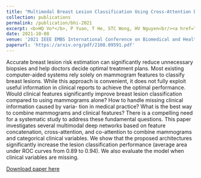 ```yaml
---
title: "Multimodal Breast Lesion Classification Using Cross‑Attention Deep Networks"
collection: publications
permalink: /publication/bhi-2021
excerpt: <b>HQ Vo*</b>, P Yuan, T He, STC Wong, HV Nguyen<br/><a href="https://arxiv.org/pdf/2108.09591.pdf">paper</a>|<a href="https://github.com/hungvo304ml/DeepCAD-Breast-Cancer">code</a><br/><img src='/images/publications/bhi-2021.png'>
date: 2021-10-08
venue: '2021 IEEE EMBS International Conference on Biomedical and Health Informatics (BHI)'
paperurl: 'https://arxiv.org/pdf/2108.09591.pdf'
---
```

Accurate breast lesion risk estimation can significantly reduce unnecessary biopsies and help doctors decide optimal treatment plans. Most existing computer-aided systems rely solely on mammogram features to classify breast lesions. While this approach is convenient, it does not fully exploit useful information in clinical reports to achieve the optimal performance. Would clinical features significantly improve breast lesion classification compared to using mammograms alone? How to handle missing clinical information caused by varia- tion in medical practice? What is the best way to combine mammograms and clinical features? There is a compelling need for a systematic study to address these fundamental questions. This paper investigates several multimodal deep networks based on feature concatenation, cross-attention, and co-attention to combine mammograms and categorical clinical variables. We show that the proposed architectures significantly increase the lesion classification performance (average area under ROC curves from 0.89 to 0.94). We also evaluate the model when clinical variables are missing.

[Download paper here](https://arxiv.org/pdf/2108.09591.pdf)
